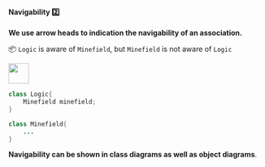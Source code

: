 <div id="title">

#### Navigability :two:

</div>

<div id="body">

**We use arrow heads to indication the navigability of an association.**

<tip-box>

:package: `Logic` is aware of `Minefield`, but `Minefield` is not aware of `Logic`

<img src="{{baseUrl}}/uml/classDiagrams/associations/navigability/images/logicMinefield.png" height="40" />
<p/>

```java
class Logic{
    Minefield minefield;
}

class Minefield{
    ...
}
```

<!-- TODO: add an example of a bidirectional association -->

**Navigability can be shown in class diagrams as well as object diagrams**.

<!-- TODO: add an example of navigability in an object diagram -->

</tip-box>

</div>

<div id="extras">
</div>

</div>
